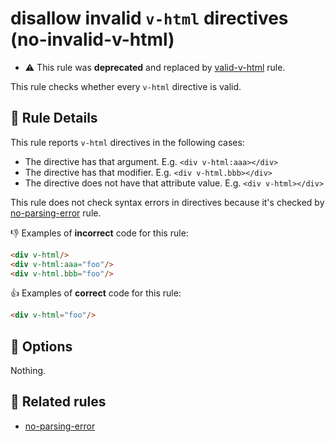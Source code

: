 # disallow invalid `v-html` directives (no-invalid-v-html)

- :warning: This rule was **deprecated** and replaced by [valid-v-html](valid-v-html.md) rule.

This rule checks whether every `v-html` directive is valid.

## :book: Rule Details

This rule reports `v-html` directives in the following cases:

- The directive has that argument. E.g. `<div v-html:aaa></div>`
- The directive has that modifier. E.g. `<div v-html.bbb></div>`
- The directive does not have that attribute value. E.g. `<div v-html></div>`

This rule does not check syntax errors in directives because it's checked by [no-parsing-error] rule.

:-1: Examples of **incorrect** code for this rule:

```html
<div v-html/>
<div v-html:aaa="foo"/>
<div v-html.bbb="foo"/>
```

:+1: Examples of **correct** code for this rule:

```html
<div v-html="foo"/>
```

## :wrench: Options

Nothing.

## :couple: Related rules

- [no-parsing-error]


[no-parsing-error]: no-parsing-error.md

